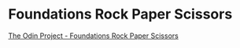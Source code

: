 # Foundations Rock Paper Scissors

[The Odin Project - Foundations Rock Paper Scissors](https://www.theodinproject.com/lessons/foundations-rock-paper-scissors)
